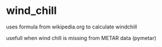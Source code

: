 # wind_chill
uses formula from wikipedia.org to calculate windchill

usefull when wind chill is missing from METAR data (pymetar)
